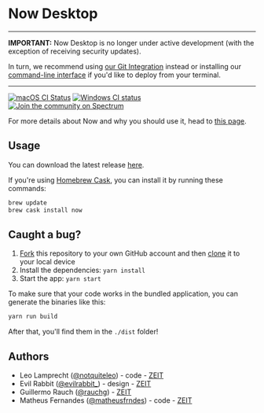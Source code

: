 # Now Desktop

---

**IMPORTANT:** Now Desktop is no longer under active development (with the exception of receiving security updates).

In turn, we recommend using [our Git Integration](https://vercel.com/import) instead or installing our [command-line interface](https://vercel.com/download) if you'd like to deploy from your terminal.

---

[![macOS CI Status](https://circleci.com/gh/zeit/now-desktop.svg?style=shield)](https://circleci.com/gh/zeit/now-desktop)
[![Windows CI status](https://dev.azure.com/zeit-builds/Now%20Desktop/_apis/build/status/now-desktop)](https://dev.azure.com/zeit-builds/Now%20Desktop/_build/latest?definitionId=1)
[![Join the community on Spectrum](https://withspectrum.github.io/badge/badge.svg)](https://spectrum.chat/zeit)

For more details about Now and why you should use it, head to [this page](https://zeit.co/now).

## Usage

You can download the latest release [here](https://zeit.co/download).

If you're using [Homebrew Cask](https://caskroom.github.io), you can install it by running these commands:

```bash
brew update
brew cask install now
```

## Caught a bug?

1. [Fork](https://help.github.com/articles/fork-a-repo/) this repository to your own GitHub account and then [clone](https://help.github.com/articles/cloning-a-repository/) it to your local device
2. Install the dependencies: `yarn install`
3. Start the app: `yarn start`

To make sure that your code works in the bundled application, you can generate the binaries like this:

```bash
yarn run build
```

After that, you'll find them in the `./dist` folder!

## Authors

- Leo Lamprecht ([@notquiteleo](https://twitter.com/notquiteleo)) - code - [ZEIT](https://zeit.co)
- Evil Rabbit ([@evilrabbit_](https://twitter.com/evilrabbit_)) - design - [ZEIT](https://zeit.co)
- Guillermo Rauch ([@rauchg](https://twitter.com/rauchg)) - [ZEIT](https://zeit.co)
- Matheus Fernandes ([@matheusfrndes](https://twitter.com/matheusfrndes)) - code - [ZEIT](https://zeit.co)
